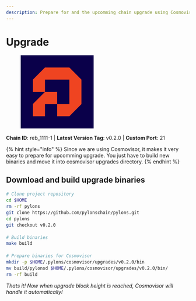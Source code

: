 ```yaml
---
description: Prepare for and the upcomming chain upgrade using Cosmovisor.
---
```


# Upgrade

<figure><img src="https://github.com/takeshi-val/Logo/raw/main/pylons.png" alt=""><figcaption></figcaption></figure>

**Chain ID**: reb\_1111-1 | **Latest Version Tag**: v0.2.0 | **Custom Port**: 21

{% hint style="info" %}
Since we are using Cosmovisor, it makes it very easy to prepare for upcomming upgrade. You just have to build new binaries and move it into cosmovisor upgrades directory.
{% endhint %}

## Download and build upgrade binaries

```bash
# Clone project repository
cd $HOME
rm -rf pylons
git clone https://github.com/pylonschain/pylons.git
cd pylons
git checkout v0.2.0

# Build binaries
make build

# Prepare binaries for Cosmovisor
mkdir -p $HOME/.pylons/cosmovisor/upgrades/v0.2.0/bin
mv build/pylonsd $HOME/.pylons/cosmovisor/upgrades/v0.2.0/bin/
rm -rf build
```

_Thats it! Now when upgrade block height is reached, Cosmovisor will handle it automatically!_
